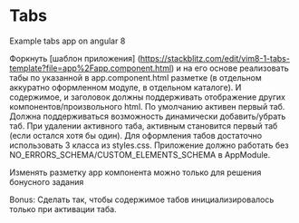 # Tabs
Example tabs app on angular 8

Форкнуть [шаблон приложения] (https://stackblitz.com/edit/vim8-1-tabs-template?file=app%2Fapp.component.html) и на его основе реализовать табы по указанной в app.component.html разметке (в отдельном аккуратно оформленном модуле, в отдельном каталоге). И содержимое, и заголовок должны поддерживать отображение других компонентов/произвольного html. По умолчанию активен первый таб. Должна поддерживаться возможность динамически добавить/убрать таб. При удалении активного таба, активным становится первый таб (если остался хотя бы один). Для оформления табов достаточно использовать 3 класса из styles.css. Приложение должно работать без NO_ERRORS_SCHEMA/CUSTOM_ELEMENTS_SCHEMA в AppModule.

Изменять разметку app компонента можно только для решения бонусного задания

Bonus: Сделать так, чтобы содержимое табов инициализировалось только при активации таба.
